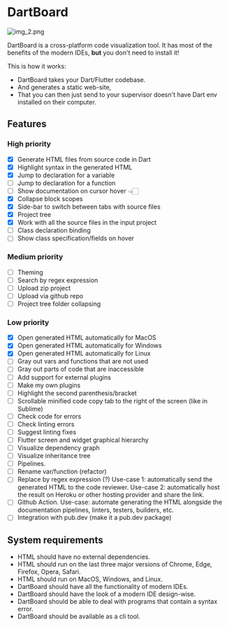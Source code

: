 # DartBoard

![img_2.png](logo2.png)

DartBoard is a cross-platform code visualization tool.
It has most of the benefits of the modern IDEs, **but**
you don't need to install it!

This is how it works:

- DartBoard takes your Dart/Flutter codebase.
- And generates a static web-site,
- That you can then just send to your supervisor doesn't
  have Dart env installed on their computer.

## Features

### High priority

- [x] Generate HTML files from source code in Dart
- [x] Highlight syntax in the generated HTML
- [x] Jump to declaration for a variable
- [ ] Jump to declaration for a function
- [ ] Show documentation on cursor hover 👈🏻
- [x] Collapse block scopes
- [x] Side-bar to switch between tabs with source files
- [x] Project tree
- [x] Work with all the source files in the input project
- [ ] Class declaration binding
- [ ] Show class specification/fields on hover

### Medium priority

- [ ] Theming
- [ ] Search by regex expression
- [ ] Upload zip project
- [ ] Upload via github repo
- [ ] Project tree folder collapsing

### Low priority

- [x] Open generated HTML automatically for MacOS
- [x] Open generated HTML automatically for Windows
- [x] Open generated HTML automatically for Linux
- [ ] Gray out vars and functions that are not used
- [ ] Gray out parts of code that are inaccessible
- [ ] Add support for external plugins
- [ ] Make my own plugins
- [ ] Highlight the second parenthesis/bracket
- [ ] Scrollable minified code copy tab to the right of the screen (like in Sublime)
- [ ] Check code for errors
- [ ] Check linting errors
- [ ] Suggest linting fixes
- [ ] Flutter screen and widget graphical hierarchy
- [ ] Visualize dependency graph
- [ ] Visualize inheritance tree
- [ ] Pipelines.
- [ ] Rename var/function (refactor)
- [ ] Replace by regex expression (?)
  Use-case 1: automatically send the generated HTML to the code reviewer.
  Use-case 2: automatically host the result on Heroku or other hosting provider and share the link.
- [ ] Github Action. Use-case: automate generating the HTML alongside the documentation pipelines,
  linters, testers, builders, etc.
- [ ] Integration with pub.dev (make it a pub.dev package)

## System requirements

- HTML should have no external dependencies.
- HTML should run on the last three major versions of Chrome, Edge, Firefox, Opera, Safari.
- HTML should run on MacOS, Windows, and Linux.
- DartBoard should have all the functionality of modern IDEs.
- DartBoard should have the look of a modern IDE design-wise.
- DartBoard should be able to deal with programs that contain a syntax error.
- DartBoard should be available as a cli tool.